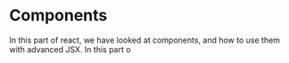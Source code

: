 # Components

In this part of react, we have looked at components, and how to use them with advanced JSX.
In this part o